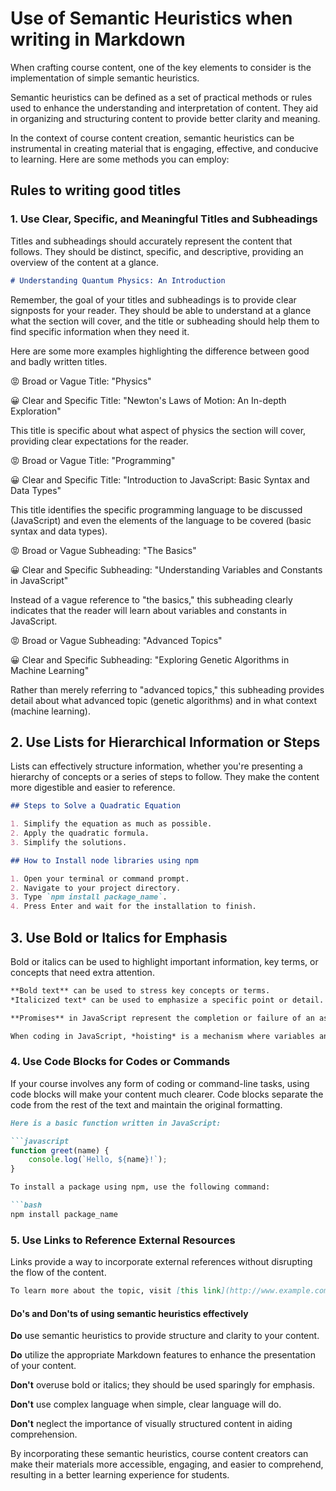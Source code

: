 # Use of Semantic Heuristics when writing in Markdown

When crafting course content, one of the key elements to consider is the implementation of simple semantic heuristics. 

Semantic heuristics can be defined as a set of practical methods or rules used to enhance the understanding and interpretation of content. They aid in organizing and structuring content to provide better clarity and meaning.

In the context of course content creation, semantic heuristics can be instrumental in creating material that is engaging, effective, and conducive to learning. Here are some methods you can employ:

## Rules to writing good titles

### 1. Use Clear, Specific, and Meaningful Titles and Subheadings

Titles and subheadings should accurately represent the content that follows. They should be distinct, specific, and descriptive, providing an overview of the content at a glance.

```md
# Understanding Quantum Physics: An Introduction
```

Remember, the goal of your titles and subheadings is to provide clear signposts for your reader. They should be able to understand at a glance what the section will cover, and the title or subheading should help them to find specific information when they need it.

Here are some more examples highlighting the difference between good and badly written titles.

😡 Broad or Vague Title: "Physics" 

😀 Clear and Specific Title: "Newton's Laws of Motion: An In-depth Exploration"

This title is specific about what aspect of physics the section will cover, providing clear expectations for the reader.

😡 Broad or Vague Title: "Programming"

😀 Clear and Specific Title: "Introduction to JavaScript: Basic Syntax and Data Types"

This title identifies the specific programming language to be discussed (JavaScript) and even the elements of the language to be covered (basic syntax and data types).

😡 Broad or Vague Subheading: "The Basics"

😀 Clear and Specific Subheading: "Understanding Variables and Constants in JavaScript"

Instead of a vague reference to "the basics," this subheading clearly indicates that the reader will learn about variables and constants in JavaScript.

😡 Broad or Vague Subheading: "Advanced Topics"

😀 Clear and Specific Subheading: "Exploring Genetic Algorithms in Machine Learning"

Rather than merely referring to "advanced topics," this subheading provides detail about what advanced topic (genetic algorithms) and in what context (machine learning).

## 2. Use Lists for Hierarchical Information or Steps

Lists can effectively structure information, whether you're presenting a hierarchy of concepts or a series of steps to follow. They make the content more digestible and easier to reference.

```md
## Steps to Solve a Quadratic Equation

1. Simplify the equation as much as possible.
2. Apply the quadratic formula.
3. Simplify the solutions.
```

```md
## How to Install node libraries using npm

1. Open your terminal or command prompt.
2. Navigate to your project directory.
3. Type `npm install package_name`.
4. Press Enter and wait for the installation to finish.
```
## 3. Use Bold or Italics for Emphasis

Bold or italics can be used to highlight important information, key terms, or concepts that need extra attention.

```md
**Bold text** can be used to stress key concepts or terms.
*Italicized text* can be used to emphasize a specific point or detail.
```

```md
**Promises** in JavaScript represent the completion or failure of an asynchronous operation.

When coding in JavaScript, *hoisting* is a mechanism where variables and function declarations are moved to the top of their containing scope during the compilation phase.

```

### 4. Use Code Blocks for Codes or Commands
If your course involves any form of coding or command-line tasks, using code blocks will make your content much clearer. Code blocks separate the code from the rest of the text and maintain the original formatting.

```md
Here is a basic function written in JavaScript:

```javascript
function greet(name) {
    console.log(`Hello, ${name}!`);
}

```

```md
To install a package using npm, use the following command:

```bash
npm install package_name
```

### 5. Use Links to Reference External Resources

Links provide a way to incorporate external references without disrupting the flow of the content.

```md
To learn more about the topic, visit [this link](http://www.example.com).
```

#### Do's and Don'ts of using semantic heuristics effectively

**Do** use semantic heuristics to provide structure and clarity to your content.

**Do** utilize the appropriate Markdown features to enhance the presentation of your content.

**Don't** overuse bold or italics; they should be used sparingly for emphasis.

**Don't** use complex language when simple, clear language will do.

**Don't** neglect the importance of visually structured content in aiding comprehension.


By incorporating these semantic heuristics, course content creators can make their materials more accessible, engaging, and easier to comprehend, resulting in a better learning experience for students.